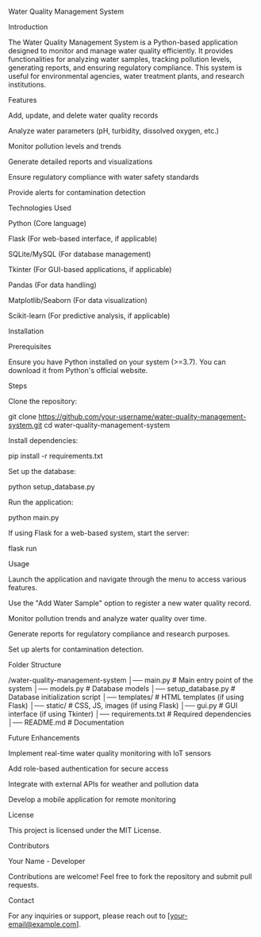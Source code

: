 Water Quality Management System

Introduction

The Water Quality Management System is a Python-based application designed to monitor and manage water quality efficiently. It provides functionalities for analyzing water samples, tracking pollution levels, generating reports, and ensuring regulatory compliance. This system is useful for environmental agencies, water treatment plants, and research institutions.

Features

Add, update, and delete water quality records

Analyze water parameters (pH, turbidity, dissolved oxygen, etc.)

Monitor pollution levels and trends

Generate detailed reports and visualizations

Ensure regulatory compliance with water safety standards

Provide alerts for contamination detection

Technologies Used

Python (Core language)

Flask (For web-based interface, if applicable)

SQLite/MySQL (For database management)

Tkinter (For GUI-based applications, if applicable)

Pandas (For data handling)

Matplotlib/Seaborn (For data visualization)

Scikit-learn (For predictive analysis, if applicable)

Installation

Prerequisites

Ensure you have Python installed on your system (>=3.7). You can download it from Python's official website.

Steps

Clone the repository:

git clone https://github.com/your-username/water-quality-management-system.git
cd water-quality-management-system

Install dependencies:

pip install -r requirements.txt

Set up the database:

python setup_database.py

Run the application:

python main.py

If using Flask for a web-based system, start the server:

flask run

Usage

Launch the application and navigate through the menu to access various features.

Use the "Add Water Sample" option to register a new water quality record.

Monitor pollution trends and analyze water quality over time.

Generate reports for regulatory compliance and research purposes.

Set up alerts for contamination detection.

Folder Structure

/water-quality-management-system
│── main.py                # Main entry point of the system
│── models.py              # Database models
│── setup_database.py      # Database initialization script
│── templates/             # HTML templates (if using Flask)
│── static/                # CSS, JS, images (if using Flask)
│── gui.py                 # GUI interface (if using Tkinter)
│── requirements.txt       # Required dependencies
│── README.md              # Documentation

Future Enhancements

Implement real-time water quality monitoring with IoT sensors

Add role-based authentication for secure access

Integrate with external APIs for weather and pollution data

Develop a mobile application for remote monitoring

License

This project is licensed under the MIT License.

Contributors

Your Name - Developer

Contributions are welcome! Feel free to fork the repository and submit pull requests.

Contact

For any inquiries or support, please reach out to [your-email@example.com].


